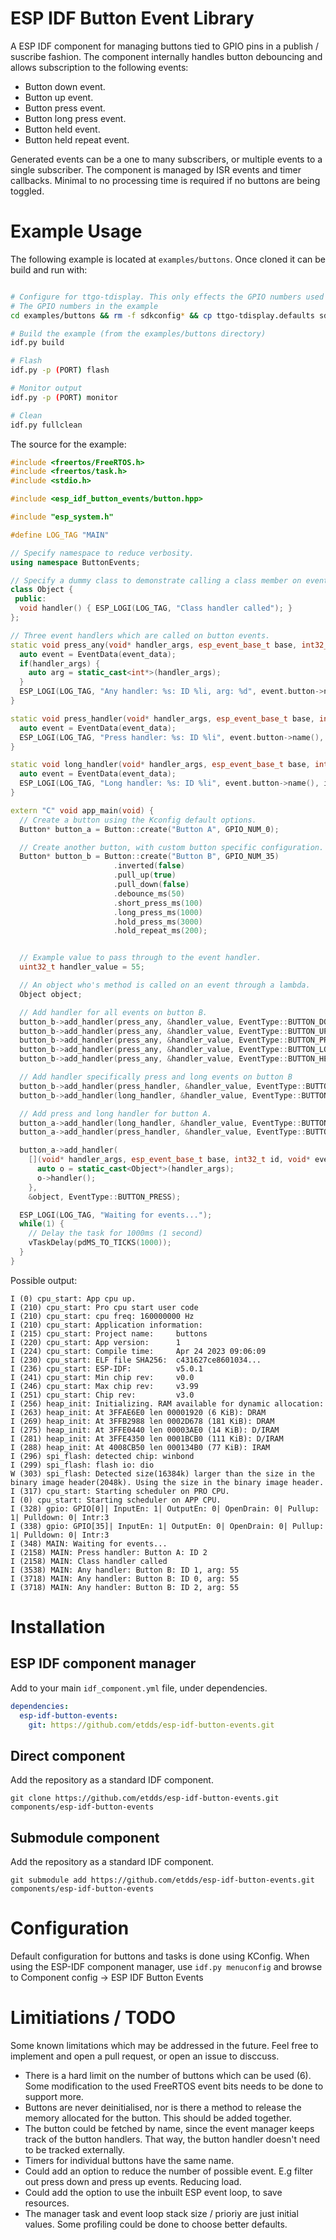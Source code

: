 # ESP IDF Button Event Library

A ESP IDF component for managing buttons tied to GPIO pins in a publish / suscribe fashion. The component internally handles button debouncing and allows subscription to the following events:
 - Button down event.
 - Button up event.
 - Button press event.
 - Button long press event.
 - Button held event.
 - Button held repeat event.

Generated events can be a one to many subscribers, or multiple events to a single subscriber. The component is managed by ISR events and timer callbacks. Minimal to no processing time is required if no buttons are being toggled.

# Example Usage

The following example is located at `examples/buttons`. Once cloned it can be build and run with:

```bash

# Configure for ttgo-tdisplay. This only effects the GPIO numbers used in the board. Other boards can be tested by changing
# The GPIO numbers in the example
cd examples/buttons && rm -f sdkconfig* && cp ttgo-tdisplay.defaults sdkconfig.defaults && idf.py set-target esp32

# Build the example (from the examples/buttons directory)
idf.py build

# Flash
idf.py -p (PORT) flash

# Monitor output
idf.py -p (PORT) monitor

# Clean
idf.py fullclean

```

The source for the example:

```c++
#include <freertos/FreeRTOS.h>
#include <freertos/task.h>
#include <stdio.h>

#include <esp_idf_button_events/button.hpp>

#include "esp_system.h"

#define LOG_TAG "MAIN"

// Specify namespace to reduce verbosity.
using namespace ButtonEvents;

// Specify a dummy class to demonstrate calling a class member on event handler.
class Object {
 public:
  void handler() { ESP_LOGI(LOG_TAG, "Class handler called"); }
};

// Three event handlers which are called on button events.
static void press_any(void* handler_args, esp_event_base_t base, int32_t id, void* event_data) {
  auto event = EventData(event_data);
  if(handler_args) {
    auto arg = static_cast<int*>(handler_args);
  }
  ESP_LOGI(LOG_TAG, "Any handler: %s: ID %li, arg: %d", event.button->name(), id, *arg);
}

static void press_handler(void* handler_args, esp_event_base_t base, int32_t id, void* event_data) {
  auto event = EventData(event_data);
  ESP_LOGI(LOG_TAG, "Press handler: %s: ID %li", event.button->name(), id);
}

static void long_handler(void* handler_args, esp_event_base_t base, int32_t id, void* event_data) {
  auto event = EventData(event_data);
  ESP_LOGI(LOG_TAG, "Long handler: %s: ID %li", event.button->name(), id);
}

extern "C" void app_main(void) {
  // Create a button using the Kconfig default options.
  Button* button_a = Button::create("Button A", GPIO_NUM_0);

  // Create another button, with custom button specific configuration.
  Button* button_b = Button::create("Button B", GPIO_NUM_35)
                       .inverted(false)
                       .pull_up(true)
                       .pull_down(false)
                       .debounce_ms(50)
                       .short_press_ms(100)
                       .long_press_ms(1000)
                       .hold_press_ms(3000)
                       .hold_repeat_ms(200);


  // Example value to pass through to the event handler.
  uint32_t handler_value = 55;

  // An object who's method is called on an event through a lambda.
  Object object;

  // Add handler for all events on button B.
  button_b->add_handler(press_any, &handler_value, EventType::BUTTON_DOWN);
  button_b->add_handler(press_any, &handler_value, EventType::BUTTON_UP);
  button_b->add_handler(press_any, &handler_value, EventType::BUTTON_PRESS);
  button_b->add_handler(press_any, &handler_value, EventType::BUTTON_LONG_PRESS);
  button_b->add_handler(press_any, &handler_value, EventType::BUTTON_HELD);

  // Add handler specifically press and long events on button B
  button_b->add_handler(press_handler, &handler_value, EventType::BUTTON_PRESS);
  button_b->add_handler(long_handler, &handler_value, EventType::BUTTON_LONG_PRESS);

  // Add press and long handler for button A.
  button_a->add_handler(long_handler, &handler_value, EventType::BUTTON_LONG_PRESS);
  button_a->add_handler(press_handler, &handler_value, EventType::BUTTON_PRESS);

  button_a->add_handler(
    [](void* handler_args, esp_event_base_t base, int32_t id, void* event_data) {
      auto o = static_cast<Object*>(handler_args);
      o->handler();
    },
    &object, EventType::BUTTON_PRESS);

  ESP_LOGI(LOG_TAG, "Waiting for events...");
  while(1) {
    // Delay the task for 1000ms (1 second)
    vTaskDelay(pdMS_TO_TICKS(1000));
  }
}

```

Possible output:
```
I (0) cpu_start: App cpu up.
I (210) cpu_start: Pro cpu start user code
I (210) cpu_start: cpu freq: 160000000 Hz
I (210) cpu_start: Application information:
I (215) cpu_start: Project name:     buttons
I (220) cpu_start: App version:      1
I (224) cpu_start: Compile time:     Apr 24 2023 09:06:09
I (230) cpu_start: ELF file SHA256:  c431627ce8601034...
I (236) cpu_start: ESP-IDF:          v5.0.1
I (241) cpu_start: Min chip rev:     v0.0
I (246) cpu_start: Max chip rev:     v3.99 
I (251) cpu_start: Chip rev:         v3.0
I (256) heap_init: Initializing. RAM available for dynamic allocation:
I (263) heap_init: At 3FFAE6E0 len 00001920 (6 KiB): DRAM
I (269) heap_init: At 3FFB2988 len 0002D678 (181 KiB): DRAM
I (275) heap_init: At 3FFE0440 len 00003AE0 (14 KiB): D/IRAM
I (281) heap_init: At 3FFE4350 len 0001BCB0 (111 KiB): D/IRAM
I (288) heap_init: At 4008CB50 len 000134B0 (77 KiB): IRAM
I (296) spi_flash: detected chip: winbond
I (299) spi_flash: flash io: dio
W (303) spi_flash: Detected size(16384k) larger than the size in the binary image header(2048k). Using the size in the binary image header.
I (317) cpu_start: Starting scheduler on PRO CPU.
I (0) cpu_start: Starting scheduler on APP CPU.
I (328) gpio: GPIO[0]| InputEn: 1| OutputEn: 0| OpenDrain: 0| Pullup: 1| Pulldown: 0| Intr:3 
I (338) gpio: GPIO[35]| InputEn: 1| OutputEn: 0| OpenDrain: 0| Pullup: 1| Pulldown: 0| Intr:3 
I (348) MAIN: Waiting for events...
I (2158) MAIN: Press handler: Button A: ID 2
I (2158) MAIN: Class handler called
I (3538) MAIN: Any handler: Button B: ID 1, arg: 55
I (3718) MAIN: Any handler: Button B: ID 0, arg: 55
I (3718) MAIN: Any handler: Button B: ID 2, arg: 55
```

# Installation

## ESP IDF component manager

Add to your main `idf_component.yml` file, under dependencies.

```yaml
dependencies:
  esp-idf-button-events:
    git: https://github.com/etdds/esp-idf-button-events.git
```

## Direct component
Add the repository as a standard IDF component.
```
git clone https://github.com/etdds/esp-idf-button-events.git components/esp-idf-button-events
```

## Submodule component
Add the repository as a standard IDF component.
```
git submodule add https://github.com/etdds/esp-idf-button-events.git components/esp-idf-button-events
```

# Configuration

Default configuration for buttons and tasks is done using KConfig. When using the ESP-IDF component manager, use `idf.py menuconfig` and browse to Component config -> ESP IDF Button Events

# Limitiations / TODO

Some known limitations which may be addressed in the future. Feel free to implement and open a pull request, or open an issue to disccuss.
  - There is a hard limit on the number of buttons which can be used (6). Some modification to the used FreeRTOS event bits needs to be done to support more.
  - Buttons are never deinitialised, nor is there a method to release the memory allocated for the button. This should be added together.
  - The button could be fetched by name, since the event manager keeps track of the button handlers. That way, the button handler doesn't need to be tracked externally.
  - Timers for individual buttons have the same name.
  - Could add an option to reduce the number of possible event. E.g filter out press down and press up events. Reducing load.
  - Could add the option to use the inbuilt ESP event loop, to save resources.
  - The manager task and event loop stack size / prioriy are just initial values. Some profiling could be done to choose better defaults.